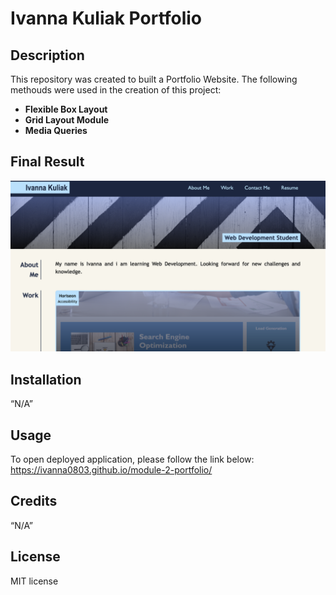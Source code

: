 # Ivanna Kuliak Portfolio

## Description

This repository was created to built a Portfolio Website. 
The following methouds were used in the creation of this project: 
- **Flexible Box Layout**
- **Grid Layout Module** 
- **Media Queries**

## Final Result
![Portfolio Page](./images/portfolio.png)


## Installation

“N/A” 

## Usage

To open deployed application, please follow the link below:
https://ivanna0803.github.io/module-2-portfolio/

## Credits

“N/A”

## License

 MIT license


